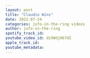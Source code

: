 ```yaml
---
layout: post
title: "Claudio Wins"
date: 2022-07-24
categories: jofo-in-the-ring videos
author: jofo-in-the-ring
spotify_track_id: 
youtube_video_id: dzXWdjHb7dI
apple_track_id: 
youtube_metadata: 
---
```

